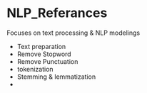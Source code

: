 # NLP_Referances
Focuses on text processing & NLP modelings
 * Text preparation
 * Remove Stopword 
 * Remove Punctuation
 * tokenization
 * Stemming & lemmatization
 * 
